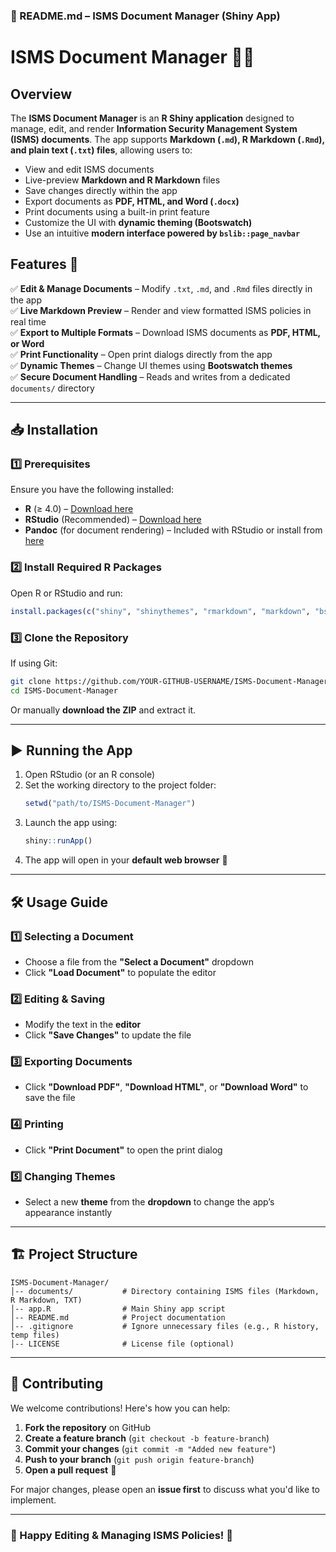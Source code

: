 ### **📌 README.md – ISMS Document Manager (Shiny App)**

# ISMS Document Manager 📄✨

## Overview
The **ISMS Document Manager** is an **R Shiny application** designed to manage, edit, and render **Information Security Management System (ISMS) documents**. The app supports **Markdown (`.md`), R Markdown (`.Rmd`), and plain text (`.txt`) files**, allowing users to:
- View and edit ISMS documents
- Live-preview **Markdown and R Markdown** files
- Save changes directly within the app
- Export documents as **PDF, HTML, and Word (`.docx`)**
- Print documents using a built-in print feature
- Customize the UI with **dynamic theming (Bootswatch)**
- Use an intuitive **modern interface powered by `bslib::page_navbar`**

## Features 🚀
✅ **Edit & Manage Documents** – Modify `.txt`, `.md`, and `.Rmd` files directly in the app  
✅ **Live Markdown Preview** – Render and view formatted ISMS policies in real time  
✅ **Export to Multiple Formats** – Download ISMS documents as **PDF, HTML, or Word**  
✅ **Print Functionality** – Open print dialogs directly from the app  
✅ **Dynamic Themes** – Change UI themes using **Bootswatch themes**  
✅ **Secure Document Handling** – Reads and writes from a dedicated `documents/` directory  

---

## 📥 Installation

### **1️⃣ Prerequisites**
Ensure you have the following installed:
- **R** (≥ 4.0) – [Download here](https://cran.r-project.org/)
- **RStudio** (Recommended) – [Download here](https://posit.co/downloads/)
- **Pandoc** (for document rendering) – Included with RStudio or install from [here](https://pandoc.org/installing.html)

### **2️⃣ Install Required R Packages**
Open R or RStudio and run:
```r
install.packages(c("shiny", "shinythemes", "rmarkdown", "markdown", "bslib", "bsicons"))
```

### **3️⃣ Clone the Repository**
If using Git:
```sh
git clone https://github.com/YOUR-GITHUB-USERNAME/ISMS-Document-Manager.git
cd ISMS-Document-Manager
```
Or manually **download the ZIP** and extract it.

---

## ▶️ Running the App
1. Open RStudio (or an R console)  
2. Set the working directory to the project folder:
   ```r
   setwd("path/to/ISMS-Document-Manager")
   ```
3. Launch the app using:
   ```r
   shiny::runApp()
   ```
4. The app will open in your **default web browser** 🚀  

---

## 🛠 Usage Guide
### **1️⃣ Selecting a Document**
- Choose a file from the **"Select a Document"** dropdown
- Click **"Load Document"** to populate the editor

### **2️⃣ Editing & Saving**
- Modify the text in the **editor**
- Click **"Save Changes"** to update the file

### **3️⃣ Exporting Documents**
- Click **"Download PDF"**, **"Download HTML"**, or **"Download Word"** to save the file

### **4️⃣ Printing**
- Click **"Print Document"** to open the print dialog

### **5️⃣ Changing Themes**
- Select a new **theme** from the **dropdown** to change the app’s appearance instantly  

---

## 🏗 Project Structure
```
ISMS-Document-Manager/
│-- documents/           # Directory containing ISMS files (Markdown, R Markdown, TXT)
│-- app.R                # Main Shiny app script
│-- README.md            # Project documentation
│-- .gitignore           # Ignore unnecessary files (e.g., R history, temp files)
│-- LICENSE              # License file (optional)
```

---

## 🤝 Contributing
We welcome contributions! Here's how you can help:
1. **Fork the repository** on GitHub
2. **Create a feature branch** (`git checkout -b feature-branch`)
3. **Commit your changes** (`git commit -m "Added new feature"`)
4. **Push to your branch** (`git push origin feature-branch`)
5. **Open a pull request** 🎉

For major changes, please open an **issue first** to discuss what you'd like to implement.

---

### 🚀 Happy Editing & Managing ISMS Policies! 🎯
